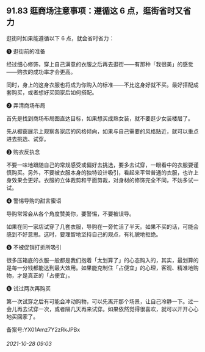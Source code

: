 ## 91.83 逛商场注意事项：遵循这 6 点，逛街省时又省力
逛街时如果能遵循以下 6 点，就会省时省力：



❶
 逛街前的准备
 



经过细心修饰，穿上自己满意的衣服之后再去逛街——有那种「我很美」的感觉——购衣的成功率才会更高。



同时，身上的这身衣服也将成为你购入的标准——不比这身好就不买。最好搭配成套购买，或者想好买回家后如何搭配。



❷
 弄清商场布局
 



首先是找到商场布局图直达目标，如果想买成熟女装，就不要逛少女装楼层了。



先从橱窗展示上观察各家店的风格倾向，如果与自己需要的风格贴近，就可以重点进去挑选、试穿。



❸
 购衣反执念
 



不要一味地跟随自己的常规感受或偏好去挑选，要多去试穿，一眼看中的衣服要谨慎购买。另外，不要被衣服本身的独特设计吸引，看起来平常普通的衣服，也许上身效果会更好。衣服的立体裁剪和平面剪裁，对身材的修饰完全不同，不妨多试一试。



❹
 警惕导购的甜言蜜语
 



导购常常会从各个角度赞美你，要警惕，不要被误导。



如果在同一家店试穿了几套衣服，导购在一旁忙活了半天。如果不买的话，可能会感到不好意思。这时，要理智地坚持自己的观点，有礼貌地拒绝。



❺
 不被促销打折所吸引
 



很多压箱底的衣服一般都是我们抱着「太划算了」的心态购入的，其实，最划算的是每一分钱都能达到最大效用。如果能克制住「占便宜」的心理，客观、精准地购物，才是真正的「占便宜」。



❻
 试过两次再购买
 



第一次试穿之后有可能会冲动购物，可以先离开那个场景，让自己冷静一下。过一会儿再去试穿一次，或者隔几天再来试穿。如果依然觉得很喜欢，就可以开开心心地买回家了。



备案号:YX01Amz7Y2zRkJPBx


###### 2021-10-28 09:03
